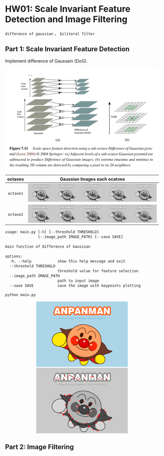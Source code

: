# HW01: Scale Invariant Feature Detection and Image Filtering
`difference of gaussian` 、 `biliteral filter`


## Part 1: Scale Invariant Feature Detection
Implement difference of Gaussain (DoG).
<div align="center">
  <img src="./part1/output/dog.png" width="600">
</div>
 

|octaves | Gaussian Images each ocatves|
|:--:|:--:|
|`octave1`| ![image](./part1/output/ocative_1.png)|
|`octave2`| ![image](./part1/output/ocative_2.png)|

```
usage: main.py [-h] [--threshold THRESHOLD]
               [--image_path IMAGE_PATH] [--save SAVE]

main function of Difference of Gaussian

options:
  -h, --help            show this help message and exit
  --threshold THRESHOLD
                        threshold value for feature selection
  --image_path IMAGE_PATH
                        path to input image
  --save SAVE           save the image with keypoints plotting
```

```bash
python main.py
```

<div align="center" align-items="flex-start">
  <img src="./part1/data/1.png" width="300">
  <img src="./part1/output/keypoints.png" width="300">
</div>

## Part 2: Image Filtering

